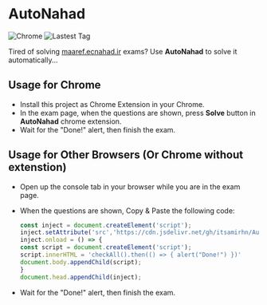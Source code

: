 # AutoNahad
![Chrome](https://badgen.net/badge/icon/chrome?icon=chrome&label&color=cyan)
![Lastest Tag](https://badgen.net/github/tag/itsamirhn/AutoNahad?color=orange)


Tired of solving [maaref.ecnahad.ir](https://maaref.ecnahad.ir) exams? Use **AutoNahad** to solve it automatically...

## Usage for Chrome
- Install this project as Chrome Extension in your Chrome.
- In the exam page, when the questions are shown, press **Solve** button in **AutoNahad** chrome extension.
- Wait for the "Done!" alert, then finish the exam.

## Usage for Other Browsers (Or Chrome without extenstion)
- Open up the console tab in your browser while you are in the exam page.
- When the questions are shown, Copy & Paste the following code:


	``` js
  const inject = document.createElement('script');
	inject.setAttribute('src','https://cdn.jsdelivr.net/gh/itsamirhn/AutoNahad@v0.1/inject.js');
	inject.onload = () => {
    const script = document.createElement('script');
    script.innerHTML = 'checkAll().then(() => { alert("Done!") })'
    document.body.appendChild(script);
	}
  document.head.appendChild(inject);
	```
  
- Wait for the "Done!" alert, then finish the exam.
